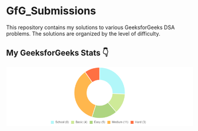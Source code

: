 # GfG_Submissions
This repository contains my solutions to various GeeksforGeeks DSA problems. The solutions are organized by the level of difficulty.

## My GeeksforGeeks Stats 👇
![Chart](https://github.com/nikhilsp242/GitImages/blob/main/GfG/pie_chart.png)
